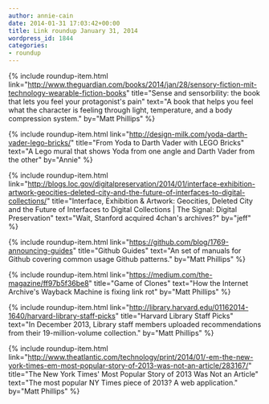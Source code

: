 ```yaml
---
author: annie-cain
date: 2014-01-31 17:03:42+00:00
title: Link roundup January 31, 2014
wordpress_id: 1844
categories:
- roundup
---
```


{% include roundup-item.html
  link="http://www.theguardian.com/books/2014/jan/28/sensory-fiction-mit-technology-wearable-fiction-books"
  title="Sense and sensorbility: the book that lets you feel your protagonist's pain"
  text="A book that helps you feel what the character is feeling through light, temperature, and a body compression system."
  by="Matt Phillips"
%}

{% include roundup-item.html
  link="http://design-milk.com/yoda-darth-vader-lego-bricks/"
  title="From Yoda to Darth Vader with LEGO Bricks"
  text="A Lego mural that shows Yoda from one angle and Darth Vader from the other"
  by="Annie"
%}

{% include roundup-item.html
  link="http://blogs.loc.gov/digitalpreservation/2014/01/interface-exhibition-artwork-geocities-deleted-city-and-the-future-of-interfaces-to-digital-collections/"
  title="Interface, Exhibition & Artwork: Geocities, Deleted City and the Future of Interfaces to Digital Collections | The Signal: Digital Preservation"
  text="Wait, Stanford acquired 4chan's archives?"
  by="jeff"
%}

{% include roundup-item.html
  link="https://github.com/blog/1769-announcing-guides"
  title="Github Guides"
  text="An set of manuals for Github covering common usage Github patterns."
  by="Matt Phillips"
%}

{% include roundup-item.html
  link="https://medium.com/the-magazine/ff97b5f36be8"
  title="Game of Clones"
  text="How the Internet Archive's Wayback Machine is fixing link rot"
  by="Matt Phillips"
%}

{% include roundup-item.html
  link="http://library.harvard.edu/01162014-1640/harvard-library-staff-picks"
  title="Harvard Library Staff Picks"
  text="In December 2013, Library staff members uploaded recommendations from their 19-million-volume collection."
  by="Matt Phillips"
%}

{% include roundup-item.html
  link="http://www.theatlantic.com/technology/print/2014/01/-em-the-new-york-times-em-most-popular-story-of-2013-was-not-an-article/283167/"
  title="The New York Times' Most Popular Story of 2013 Was Not an Article"
  text="The most popular NY Times piece of 2013? A web application."
  by="Matt Phillips"
%}
